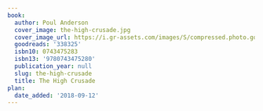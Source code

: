```yaml
---
book:
  author: Poul Anderson
  cover_image: the-high-crusade.jpg
  cover_image_url: https://i.gr-assets.com/images/S/compressed.photo.goodreads.com/books/1388708395l/338325.jpg
  goodreads: '338325'
  isbn10: 0743475283
  isbn13: '9780743475280'
  publication_year: null
  slug: the-high-crusade
  title: The High Crusade
plan:
  date_added: '2018-09-12'
---
```

